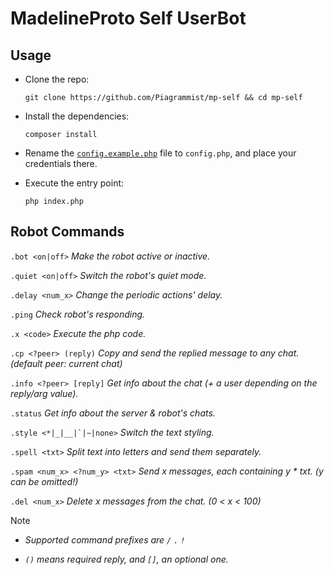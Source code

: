 # MadelineProto Self UserBot

## Usage

- Clone the repo:

    ```shell
    git clone https://github.com/Piagrammist/mp-self && cd mp-self
    ```

- Install the dependencies:

    ```shell
    composer install
    ```

- Rename the [`config.example.php`](config.example.php) file to `config.php`, and place your credentials there.

- Execute the entry point:

    ```shell
    php index.php
    ```

## Robot Commands

`.bot <on|off>`
_Make the robot active or inactive._

`.quiet <on|off>`
_Switch the robot's quiet mode._

`.delay <num_x>`
_Change the periodic actions' delay._

`.ping`
_Check robot's responding._

`.x <code>`
_Execute the php code._

`.cp <?peer> (reply)`
_Copy and send the replied message to any chat. (default peer: current chat)_

`.info <?peer> [reply]`
_Get info about the chat (+ a user depending on the reply/arg value)._

`.status`
_Get info about the server & robot's chats._

``.style <*|_|__|`|~|none>``
_Switch the text styling._

`.spell <txt>`
_Split text into letters and send them separately._

`.spam <num_x> <?num_y> <txt>`
_Send x messages, each containing y * txt. (y can be omitted!)_

`.del <num_x>`
_Delete x messages from the chat. (0 < x < 100)_

> [!NOTE]
>
> - _Supported command prefixes are `/` `.` `!`_
>
> - _`()` means required reply, and `[]`, an optional one._
